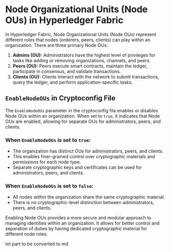 # Node Organizational Units (Node OUs) in Hyperledger Fabric

In Hyperledger Fabric, Node Organizational Units (Node OUs) represent different roles that nodes (orderers, peers, clients) can play within an organization. There are three primary Node OUs:

1. **Admins (OU):** Administrators have the highest level of privileges for tasks like adding or removing organizations, channels, and peers.
2. **Peers (OU):** Peers execute smart contracts, maintain the ledger, participate in consensus, and validate transactions.
3. **Clients (OU):** Clients interact with the network to submit transactions, query the ledger, and perform application-specific tasks.

## `EnableNodeOUs` in Cryptoconfig File

The `EnableNodeOUs` parameter in the cryptoconfig file enables or disables Node OUs within an organization. When set to `true`, it indicates that Node OUs are enabled, allowing for separate OUs for administrators, peers, and clients.

### When `EnableNodeOUs` is set to `true`:

- The organization has distinct OUs for administrators, peers, and clients.
- This enables finer-grained control over cryptographic materials and permissions for each node type.
- Separate cryptographic keys and certificates can be used for administrators, peers, and clients.

### When `EnableNodeOUs` is set to `false`:

- All nodes within the organization share the same cryptographic material.
- There is no cryptographic-level distinction between administrators, peers, and clients.

Enabling Node OUs provides a more secure and modular approach to managing identities within an organization. It allows for better control and separation of duties by having dedicated cryptographic material for different node roles.






























txt part to be converted to md

